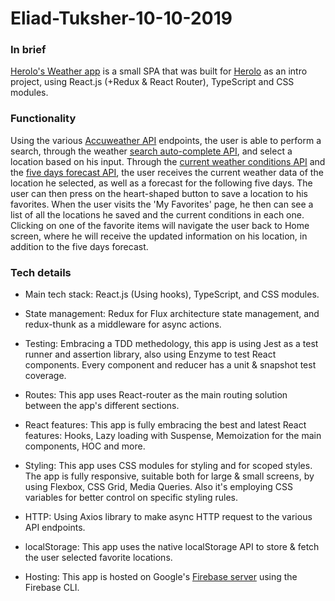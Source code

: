 # Eliad-Tuksher-10-10-2019

### In brief

[Herolo's Weather app](<https://github.com/EliTu/Eliad-Tuksher-10-10-2019>) is a small SPA that was built for [Herolo](<https://herolo.co.il>) as an intro project, using React.js (+Redux & React Router), TypeScript and CSS modules.

### Functionality

Using the various [Accuweather API](<https://developer.accuweather.com>) endpoints, the user is able to perform a search, through the weather [search auto-complete API](<https://developer.accuweather.com/accuweather-locations-api/apis/get/locations/v1/cities/autocomplete>), and select a location based on his input. Through the [current weather conditions API](<https://developer.accuweather.com/accuweather-current-conditions-api/apis/get/currentconditions/v1/%7BlocationKey%7D>) and the [five days forecast API](<https://developer.accuweather.com/accuweather-forecast-api/apis/get/forecasts/v1/daily/5day/%7BlocationKey%7D>), the user receives the current weather data of the location he selected, as well as a forecast for the following five days. The user can then press on the heart-shaped button to save a location to his favorites. When the user visits the 'My Favorites' page, he then can see a list of all the locations he saved and the current conditions in each one. Clicking on one of the favorite items will navigate the user back to Home screen, where he will receive the updated information on his location, in addition to the five days forecast.

### Tech details

* Main tech stack: React.js (Using hooks), TypeScript, and CSS modules.

* State management: Redux for Flux architecture state management, and redux-thunk as a middleware for async actions.

* Testing: Embracing a TDD methedology, this app is using Jest as a test runner and assertion library, also using Enzyme to test React components. Every component and reducer has a unit & snapshot test coverage.

* Routes: This app uses React-router as the main routing solution between the app's different sections.

* React features: This app is fully embracing the best and latest React features: Hooks, Lazy loading with Suspense, Memoization for the main components, HOC and more.

* Styling: This app uses CSS modules for styling and for scoped styles. The app is fully responsive, suitable both for large & small screens, by using Flexbox, CSS Grid, Media Queries. Also it's employing CSS variables for better control on specific styling rules.

* HTTP: Using Axios library to make async HTTP request to the various API endpoints.

* localStorage: This app uses the native localStorage API to store & fetch the user selected favorite locations.

* Hosting: This app is hosted on Google's [Firebase server](<https://firebase.google.com>) using the Firebase CLI.
